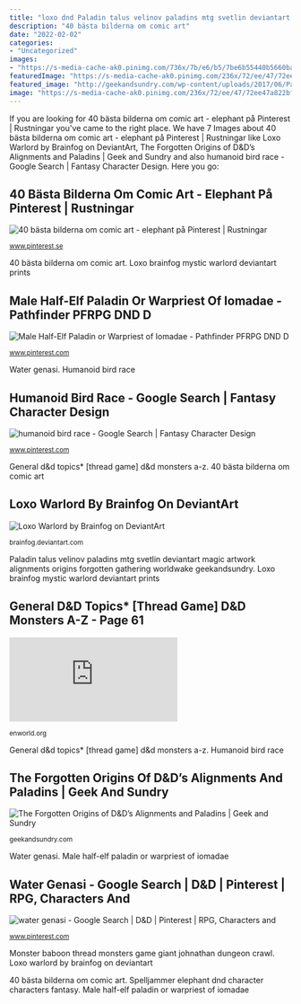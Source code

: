 ```yaml
---
title: "loxo dnd Paladin talus velinov paladins mtg svetlin deviantart magic artwork alignments origins forgotten gathering worldwake geekandsundry"
description: "40 bästa bilderna om comic art"
date: "2022-02-02"
categories:
- "Uncategorized"
images:
- "https://s-media-cache-ak0.pinimg.com/736x/7b/e6/b5/7be6b55440b5660bac6222b1ff2745d0.jpg"
featuredImage: "https://s-media-cache-ak0.pinimg.com/236x/72/ee/47/72ee47a822bff74924734e85b3ecdab7.jpg"
featured_image: "http://geekandsundry.com/wp-content/uploads/2017/06/PaladinBody2GS.jpg"
image: "https://s-media-cache-ak0.pinimg.com/236x/72/ee/47/72ee47a822bff74924734e85b3ecdab7.jpg"
---
```


If you are looking for 40 bästa bilderna om comic art - elephant på Pinterest | Rustningar you've came to the right place. We have 7 Images about 40 bästa bilderna om comic art - elephant på Pinterest | Rustningar like Loxo Warlord by Brainfog on DeviantArt, The Forgotten Origins of D&amp;D’s Alignments and Paladins | Geek and Sundry and also humanoid bird race - Google Search | Fantasy Character Design. Here you go:

## 40 Bästa Bilderna Om Comic Art - Elephant På Pinterest | Rustningar

![40 bästa bilderna om comic art - elephant på Pinterest | Rustningar](https://s-media-cache-ak0.pinimg.com/736x/7b/e6/b5/7be6b55440b5660bac6222b1ff2745d0.jpg "40 bästa bilderna om comic art")

<small>www.pinterest.se</small>

40 bästa bilderna om comic art. Loxo brainfog mystic warlord deviantart prints

## Male Half-Elf Paladin Or Warpriest Of Iomadae - Pathfinder PFRPG DND D

![Male Half-Elf Paladin or Warpriest of Iomadae - Pathfinder PFRPG DND D](https://i.pinimg.com/236x/c0/27/4f/c0274f2498b484f1fc293ebaf5f613ce--dwarf-kind.jpg "Water genasi")

<small>www.pinterest.com</small>

Water genasi. Humanoid bird race

## Humanoid Bird Race - Google Search | Fantasy Character Design

![humanoid bird race - Google Search | Fantasy Character Design](https://s-media-cache-ak0.pinimg.com/236x/72/ee/47/72ee47a822bff74924734e85b3ecdab7.jpg "40 bästa bilderna om comic art")

<small>www.pinterest.com</small>

General d&amp;d topics* [thread game] d&amp;d monsters a-z. 40 bästa bilderna om comic art

## Loxo Warlord By Brainfog On DeviantArt

![Loxo Warlord by Brainfog on DeviantArt](http://th06.deviantart.net/fs71/200H/f/2010/233/0/a/Loxo_Mystic_by_Brainfog.jpg "The forgotten origins of d&amp;d’s alignments and paladins")

<small>brainfog.deviantart.com</small>

Paladin talus velinov paladins mtg svetlin deviantart magic artwork alignments origins forgotten gathering worldwake geekandsundry. Loxo brainfog mystic warlord deviantart prints

## General D&amp;D Topics* [Thread Game] D&amp;D Monsters A-Z - Page 61

![General D&amp;D Topics* [Thread Game] D&amp;D Monsters A-Z - Page 61](http://www.enworld.org/forum/attachment.php?attachmentid=74867&amp;d=1456195198&amp;thumb=1 "Pathfinder dwarven warpriest cleric")

<small>enworld.org</small>

General d&amp;d topics* [thread game] d&amp;d monsters a-z. Humanoid bird race

## The Forgotten Origins Of D&amp;D’s Alignments And Paladins | Geek And Sundry

![The Forgotten Origins of D&amp;D’s Alignments and Paladins | Geek and Sundry](http://geekandsundry.com/wp-content/uploads/2017/06/PaladinBody2GS.jpg "Spelljammer elephant dnd character characters fantasy")

<small>geekandsundry.com</small>

Water genasi. Male half-elf paladin or warpriest of iomadae

## Water Genasi - Google Search | D&amp;D | Pinterest | RPG, Characters And

![water genasi - Google Search | D&amp;D | Pinterest | RPG, Characters and](https://i.pinimg.com/236x/a3/76/60/a3766017b985a81a1beffa04c4297ee7.jpg "Loxo warlord by brainfog on deviantart")

<small>www.pinterest.com</small>

Monster baboon thread monsters game giant johnathan dungeon crawl. Loxo warlord by brainfog on deviantart

40 bästa bilderna om comic art. Spelljammer elephant dnd character characters fantasy. Male half-elf paladin or warpriest of iomadae
